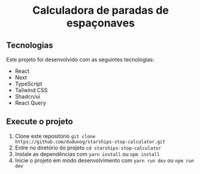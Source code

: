 <h1 align="center">
  Calculadora de paradas de espaçonaves
</h1>

## Tecnologias

Este projeto foi desenvolvido com as seguintes tecnologias:

- React
- Next
- TypeScript
- Tailwind CSS
- Shadcn/ui
- React Query

## Execute o projeto

1. Clone este repositório `git clone https://github.com/dudunog/starships-stop-calculator.git`
2. Entre no diretório do projeto `cd starships-stop-calculator`
3. Instale as dependências com `yarn install` ou `npm install`
4. Inicie o projeto em modo desenvolvimento com `yarn run dev` ou `npm run dev`
